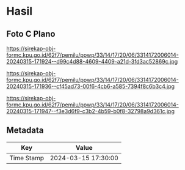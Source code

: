 # Hasil

## Foto C Plano

https://sirekap-obj-formc.kpu.go.id/62f7/pemilu/ppwp/33/14/17/20/06/3314172006014-20240315-171924--d99c4d88-4609-4409-a21d-3fd3ac52869c.jpg

https://sirekap-obj-formc.kpu.go.id/62f7/pemilu/ppwp/33/14/17/20/06/3314172006014-20240315-171936--cf45ad73-00f6-4cb6-a585-7394f8c6b3c4.jpg

https://sirekap-obj-formc.kpu.go.id/62f7/pemilu/ppwp/33/14/17/20/06/3314172006014-20240315-171947--f3e3d6f9-c3b2-4b59-b0f8-32798a9d361c.jpg


## Metadata

| Key        | Value               |
| ---------- | ------------------- |
| Time Stamp | 2024-03-15 17:30:00 |



